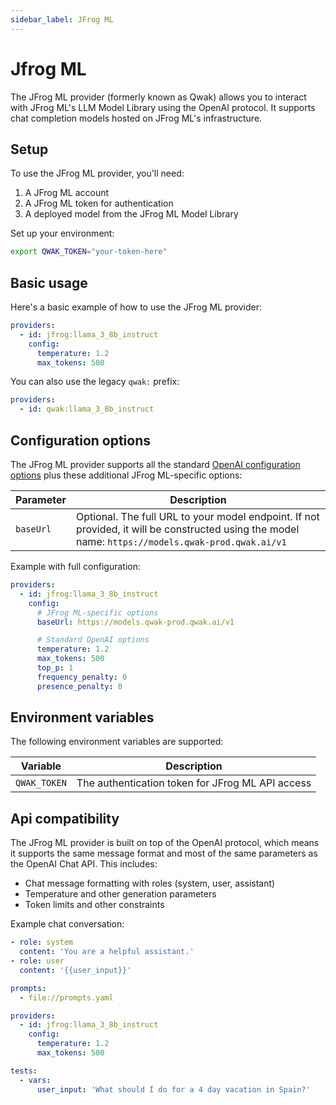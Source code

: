 ```yaml
---
sidebar_label: JFrog ML
---
```


# Jfrog ML

The JFrog ML provider (formerly known as Qwak) allows you to interact with JFrog ML's LLM Model Library using the OpenAI protocol. It supports chat completion models hosted on JFrog ML's infrastructure.

## Setup

To use the JFrog ML provider, you'll need:

1. A JFrog ML account
2. A JFrog ML token for authentication
3. A deployed model from the JFrog ML Model Library

Set up your environment:

```sh
export QWAK_TOKEN="your-token-here"
```

## Basic usage

Here's a basic example of how to use the JFrog ML provider:

```yaml title="promptfooconfig.yaml"
providers:
  - id: jfrog:llama_3_8b_instruct
    config:
      temperature: 1.2
      max_tokens: 500
```

You can also use the legacy `qwak:` prefix:

```yaml title="promptfooconfig.yaml"
providers:
  - id: qwak:llama_3_8b_instruct
```

## Configuration options

The JFrog ML provider supports all the standard [OpenAI configuration options](/docs/providers/openai#configuring-parameters) plus these additional JFrog ML-specific options:

| Parameter | Description                                                                                                                                        |
| --------- | -------------------------------------------------------------------------------------------------------------------------------------------------- |
| `baseUrl` | Optional. The full URL to your model endpoint. If not provided, it will be constructed using the model name: `https://models.qwak-prod.qwak.ai/v1` |

Example with full configuration:

```yaml title="promptfooconfig.yaml"
providers:
  - id: jfrog:llama_3_8b_instruct
    config:
      # JFrog ML-specific options
      baseUrl: https://models.qwak-prod.qwak.ai/v1

      # Standard OpenAI options
      temperature: 1.2
      max_tokens: 500
      top_p: 1
      frequency_penalty: 0
      presence_penalty: 0
```

## Environment variables

The following environment variables are supported:

| Variable     | Description                                      |
| ------------ | ------------------------------------------------ |
| `QWAK_TOKEN` | The authentication token for JFrog ML API access |

## Api compatibility

The JFrog ML provider is built on top of the OpenAI protocol, which means it supports the same message format and most of the same parameters as the OpenAI Chat API. This includes:

- Chat message formatting with roles (system, user, assistant)
- Temperature and other generation parameters
- Token limits and other constraints

Example chat conversation:

```yaml title="prompts.yaml"
- role: system
  content: 'You are a helpful assistant.'
- role: user
  content: '{{user_input}}'
```

```yaml title="promptfooconfig.yaml"
prompts:
  - file://prompts.yaml

providers:
  - id: jfrog:llama_3_8b_instruct
    config:
      temperature: 1.2
      max_tokens: 500

tests:
  - vars:
      user_input: 'What should I do for a 4 day vacation in Spain?'
```
